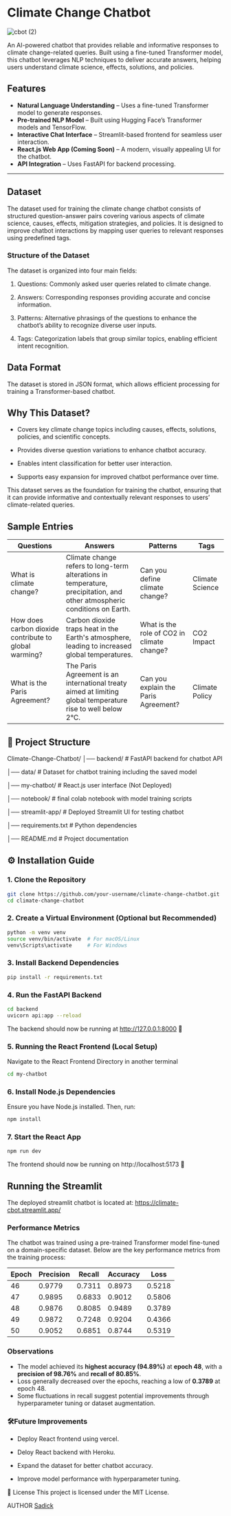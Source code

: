 #  **Climate Change Chatbot** 

![cbot (2)](https://github.com/user-attachments/assets/d9dec30b-2752-4c60-9cf9-3d5ed2c0a6e5)



An AI-powered chatbot that provides reliable and informative responses to climate change-related queries. Built using a fine-tuned Transformer model, this chatbot leverages NLP techniques to deliver accurate answers, helping users understand climate science, effects, solutions, and policies.  

##  **Features**  
- **Natural Language Understanding** – Uses a fine-tuned Transformer model to generate responses.  
- **Pre-trained NLP Model** – Built using Hugging Face’s Transformer models and TensorFlow.  
- **Interactive Chat Interface** – Streamlit-based frontend for seamless user interaction.  
- **React.js Web App (Coming Soon)** – A modern, visually appealing UI for the chatbot.  
- **API Integration** – Uses FastAPI for backend processing.  

---
## **Dataset**
The dataset used for training the climate change chatbot consists of structured question-answer pairs covering various aspects of climate science, causes, effects, mitigation strategies, and policies. It is designed to improve chatbot interactions by mapping user queries to relevant responses using predefined tags.

### **Structure of the Dataset**
The dataset is organized into four main fields:

1. Questions: Commonly asked user queries related to climate change.

2. Answers: Corresponding responses providing accurate and concise information.

3. Patterns: Alternative phrasings of the questions to enhance the chatbot’s ability to recognize diverse user inputs.

4. Tags: Categorization labels that group similar topics, enabling efficient intent recognition.

## **Data Format**
The dataset is stored in JSON format, which allows efficient processing for training a Transformer-based chatbot.

## **Why This Dataset?**
- Covers key climate change topics including causes, effects, solutions, policies, and scientific concepts.

- Provides diverse question variations to enhance chatbot accuracy.

- Enables intent classification for better user interaction.

- Supports easy expansion for improved chatbot performance over time.

This dataset serves as the foundation for training the chatbot, ensuring that it can provide informative and contextually relevant responses to users’ climate-related queries.

## **Sample Entries**

| Questions                         | Answers                                                                                  | Patterns                                   | Tags               |
|------------------------------------|-----------------------------------------------------------------------------------------|--------------------------------------------|--------------------|
| What is climate change?           | Climate change refers to long-term alterations in temperature, precipitation, and other atmospheric conditions on Earth. | Can you define climate change?            | Climate Science   |
| How does carbon dioxide contribute to global warming?       | Carbon dioxide traps heat in the Earth's atmosphere, leading to increased global temperatures.        | What is the role of CO2 in climate change? | CO2 Impact  |
| What is the Paris Agreement?      | The Paris Agreement is an international treaty aimed at limiting global temperature rise to well below 2°C.             | Can you explain the Paris Agreement?      | Climate Policy    |


## 📂 Project Structure  

Climate-Change-Chatbot/ 
│── backend/ # FastAPI backend for chatbot API 

│── data/ # Dataset for chatbot training including the saved model 

│── my-chatbot/ # React.js user interface (Not Deployed) 

│── notebook/ # final colab notebook with model training scripts

│── streamlit-app/ # Deployed Streamlit UI for testing chatbot 

│── requirements.txt # Python dependencies 

│── README.md # Project documentation



## ⚙️ Installation Guide  

### **1️. Clone the Repository**  
```bash
git clone https://github.com/your-username/climate-change-chatbot.git
cd climate-change-chatbot

```
### **2️. Create a Virtual Environment (Optional but Recommended)**
```bash
python -m venv venv
source venv/bin/activate  # For macOS/Linux
venv\Scripts\activate     # For Windows
```

### 3️. **Install Backend Dependencies**
```bash
pip install -r requirements.txt
```
### 4️. **Run the FastAPI Backend**
```bash
cd backend
uvicorn api:app --reload
```
The backend should now be running at http://127.0.0.1:8000 🎉

### 5. **Running the React Frontend (Local Setup)**
 Navigate to the React Frontend Directory in another terminal
```bash
cd my-chatbot
```
### **6. Install Node.js Dependencies**
Ensure you have Node.js installed. Then, run:

```bash
npm install
```
### **7. Start the React App**
```bash
npm run dev
```
The frontend should now be running on http://localhost:5173 🚀

## Running the Streamlit
The deployed streamlit chatbot is located at: https://climate-cbot.streamlit.app/

### **Performance Metrics**  
The chatbot was trained using a pre-trained Transformer model fine-tuned on a domain-specific dataset. Below are the key performance metrics from the training process:

| Epoch | Precision | Recall  | Accuracy | Loss  |
|-------|-----------|---------|----------|-------|
| 46    | 0.9779    | 0.7311  | 0.8973   | 0.5218 |
| 47    | 0.9895    | 0.6833  | 0.9012   | 0.5806 |
| 48    | 0.9876    | 0.8085  | 0.9489   | 0.3789 |
| 49    | 0.9872    | 0.7248  | 0.9204   | 0.4366 |
| 50    | 0.9052    | 0.6851  | 0.8744   | 0.5319 |

### **Observations**
- The model achieved its **highest accuracy (94.89%)** at **epoch 48**, with a **precision of 98.76%** and **recall of 80.85%**.
- Loss generally decreased over the epochs, reaching a low of **0.3789** at epoch 48.
- Some fluctuations in recall suggest potential improvements through hyperparameter tuning or dataset augmentation.


 ###  🛠️**Future Improvements**
- Deploy React frontend using vercel.
  
- Deloy React backend with Heroku.
  
- Expand the dataset for better chatbot accuracy.
  
- Improve model performance with hyperparameter tuning.

📜 License
This project is licensed under the MIT License.

AUTHOR
[Sadick
](https://github.com/Sadickachuli/)



